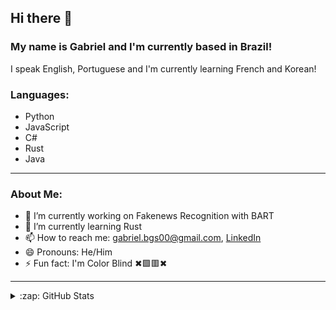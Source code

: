 ## Hi there 👋

### My name is Gabriel and I'm currently based in Brazil!

I speak English, Portuguese and I'm currently learning French and Korean!

### Languages:
- Python
- JavaScript
- C#
- Rust
- Java

---

### About Me:
- 🔭 I’m currently working on Fakenews Recognition with BART
- 🌱 I’m currently learning Rust
- 📫 How to reach me: <gabriel.bgs00@gmail.com>, [LinkedIn](https://www.linkedin.com/in/gabrielbgutierrez/)
- 😄 Pronouns: He/Him
- ⚡ Fun fact: I'm Color Blind ✖🟩🟥✖

---

<details>
  </br>
  <summary>:zap: GitHub Stats</summary>

  ![Anurag's GitHub stats](https://github-readme-stats.vercel.app/api?username=GabrielBG0&theme=tokyonight&show_icons=true)

</details>
